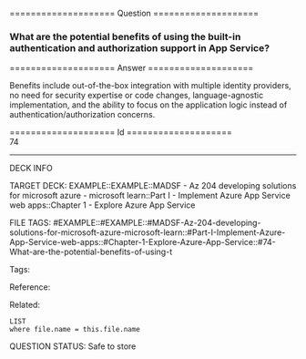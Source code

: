 ==================== Question ====================  

### What are the potential benefits of using the built-in authentication and authorization support in App Service?  

==================== Answer ====================  

Benefits include out-of-the-box integration with multiple identity providers, no need for security expertise or code changes, language-agnostic implementation, and the ability to focus on the application logic instead of authentication/authorization concerns.

==================== Id ====================  
74

---

DECK INFO

TARGET DECK: EXAMPLE::EXAMPLE::MADSF - Az 204 developing solutions for microsoft azure - microsoft learn::Part I - Implement Azure App Service web apps::Chapter 1 - Explore Azure App Service

FILE TAGS: #EXAMPLE::#EXAMPLE::#MADSF-Az-204-developing-solutions-for-microsoft-azure-microsoft-learn::#Part-I-Implement-Azure-App-Service-web-apps::#Chapter-1-Explore-Azure-App-Service::#74-What-are-the-potential-benefits-of-using-t

Tags:

Reference:

Related:

```dataview
LIST
where file.name = this.file.name
```
QUESTION STATUS: Safe to store
